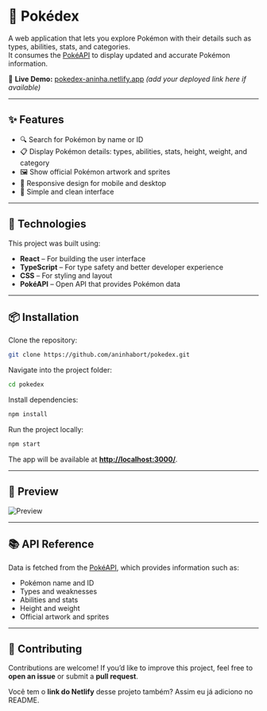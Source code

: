 # 🐾 Pokédex

A web application that lets you explore Pokémon with their details such as types, abilities, stats, and categories.  
It consumes the [PokéAPI](https://pokeapi.co/) to display updated and accurate Pokémon information.

🔗 **Live Demo:** [pokedex-aninha.netlify.app](https://pokedex-aninha.netlify.app/) *(add your deployed link here if available)*

---

## ✨ Features

- 🔍 Search for Pokémon by name or ID  
- 📋 Display Pokémon details: types, abilities, stats, height, weight, and category  
- 🖼️ Show official Pokémon artwork and sprites  
- 📱 Responsive design for mobile and desktop  
- 🎨 Simple and clean interface  

---

## 🚀 Technologies

This project was built using:

- **React** – For building the user interface  
- **TypeScript** – For type safety and better developer experience  
- **CSS** – For styling and layout  
- **PokéAPI** – Open API that provides Pokémon data  

---

## 📦 Installation

Clone the repository:

```bash
git clone https://github.com/aninhabort/pokedex.git
```

Navigate into the project folder:

```bash
cd pokedex
```

Install dependencies:

```bash
npm install
```

Run the project locally:

```bash
npm start
```

The app will be available at **[http://localhost:3000/](http://localhost:3000/)**.

---

## 📸 Preview

![Preview](./screenshot.png)

---

## 📚 API Reference

Data is fetched from the [PokéAPI](https://pokeapi.co/), which provides information such as:

* Pokémon name and ID
* Types and weaknesses
* Abilities and stats
* Height and weight
* Official artwork and sprites

---

## 🤝 Contributing

Contributions are welcome!
If you’d like to improve this project, feel free to **open an issue** or submit a **pull request**.

Você tem o **link do Netlify** desse projeto também? Assim eu já adiciono no README.
```
